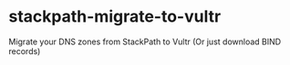 # stackpath-migrate-to-vultr
Migrate your DNS zones from StackPath to Vultr (Or just download BIND records)
